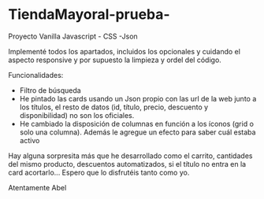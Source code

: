 # TiendaMayoral-prueba-
Proyecto Vanilla Javascript - CSS -Json

Implementé todos los apartados, incluidos los opcionales y cuidando el aspecto responsive y por supuesto la limpieza y ordel del código.

Funcionalidades:
- Filtro de búsqueda
- He pintado las cards usando un Json propio con las url de la web junto a los títulos, el resto de datos (id, título, precio, descuento y disponibilidad) no son los oficiales.
- He cambiado la disposición de columnas en función a los íconos (grid o solo una columna). Además le agregue un efecto para saber cuál estaba activo

Hay alguna sorpresita más que he desarrollado como el carrito, cantidades del mismo producto, descuentos automatizados, si el título no entra en la card acortarlo... 
Espero que lo disfrutéis tanto como yo.

Atentamente Abel
